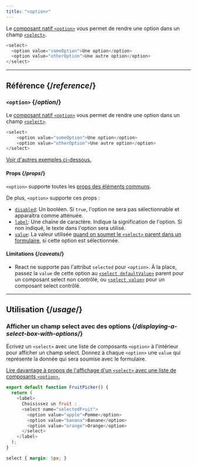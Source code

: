 ```yaml
---
title: "<option>"
---
```


<Intro>

Le [composant natif `<option>`](https://developer.mozilla.org/fr/docs/Web/HTML/Element/option) vous permet de rendre une option dans un champ [`<select>`](/reference/react-dom/components/select).

```js
<select>
  <option value="someOption">Une option</option>
  <option value="otherOption">Une autre option</option>
</select>
```

</Intro>

<InlineToc />

---

## Référence {/*reference*/}

### `<option>` {/*option*/}

Le [composant natif `<option>`](https://developer.mozilla.org/fr/docs/Web/HTML/Element/option) vous permet de rendre une option dans un champ [`<select>`](/reference/react-dom/components/select).

```js
<select>
    <option value="someOption">Une option</option>
    <option value="otherOption">Une autre option</option>
</select>
```

[Voir d'autres exemples ci-dessous.](#usage)

#### Props {/*props*/}

`<option>` supporte toutes les [props des éléments communs](/reference/react-dom/components/common#props).

De plus, `<option>` supporte ces props :

* [`disabled`](https://developer.mozilla.org/fr/docs/Web/HTML/Element/option#disabled): Un booléen. Si `true`, l'option ne sera pas sélectionnable et apparaîtra comme atténuée.
* [`label`](https://developer.mozilla.org/fr/docs/Web/HTML/Element/option#label): Une chaine de caractère. Indique la signification de l'option. Si non indiqué, le texte dans l'option sera utilisé.
* [`value`](https://developer.mozilla.org/fr/docs/Web/HTML/Element/option#value): La valeur utilisée [quand on soumet le `<select>` parent dans un formulaire](/reference/react-dom/components/select#reading-the-select-box-value-when-submitting-a-form), si cette option est sélectionnée.

#### Limitations {/*caveats*/}

* React ne supporte pas l'attribut `selected` pour `<option>`. À la place, passez la `value` de cette option au [`<select defaultValue>`](/reference/react-dom/components/select#providing-an-initially-selected-option) parent pour un composant select non contrôlé, ou [`<select value>`](/reference/react-dom/components/select#controlling-a-select-box-with-a-state-variable) pour un composant select contrôlé.

---

## Utilisation {/*usage*/}

### Afficher un champ select avec des options {/*displaying-a-select-box-with-options*/}

Écrivez un `<select>` avec une liste de composants `<option>` à l'intérieur pour afficher un champ select. Donnez à chaque `<option>` une `value` qui représente la donnée qui sera soumise avec le formulaire.

[Lire davantage à propos de l'affichage d'un `<select>` avec une liste de composants `<option>`.](/reference/react-dom/components/select)

<Sandpack>

```js
export default function FruitPicker() {
  return (
    <label>
      Choisissez un fruit :
      <select name="selectedFruit">
        <option value="apple">Pomme</option>
        <option value="banana">Banane</option>
        <option value="orange">Orange</option>
      </select>
    </label>
  );
}
```

```css
select { margin: 5px; }
```

</Sandpack>  

